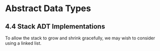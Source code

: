 # Abstract Data Types


## 4.4 Stack ADT Implementations

To allow the stack to grow and shrink gracefully, we may wish to consider using a linked list.